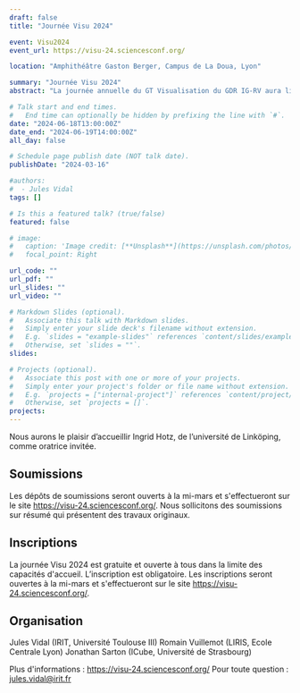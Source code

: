 ```yaml
---
draft: false
title: "Journée Visu 2024"

event: Visu2024
event_url: https://visu-24.sciencesconf.org/

location: "Amphithéâtre Gaston Berger, Campus de La Doua, Lyon"

summary: "Journée Visu 2024"
abstract: "La journée annuelle du GT Visualisation du GDR IG-RV aura lieu les mardi 18 et mercredi 19 juin 2024 dans l’amphithéâtre Gaston Berger, au 503 Rue de la Physique, sur le campus de La Doua à Lyon. Cette journée a pour vocation de rassembler les acteurs, académiques et industriels de la communauté française en visualisation, afin d'échanger sur les problématiques et les enjeux actuels et futurs de la visualisation. Cette journée couvre en particulier la visualisation scientifique (SciVis) et la visualisation d'information (InfoVis)."

# Talk start and end times.
#   End time can optionally be hidden by prefixing the line with `#`.
date: "2024-06-18T13:00:00Z"
date_end: "2024-06-19T14:00:00Z"
all_day: false

# Schedule page publish date (NOT talk date).
publishDate: "2024-03-16"

#authors:
#  - Jules Vidal
tags: []

# Is this a featured talk? (true/false)
featured: false

# image:
#   caption: 'Image credit: [**Unsplash**](https://unsplash.com/photos/bzdhc5b3Bxs)'
#   focal_point: Right

url_code: ""
url_pdf: ""
url_slides: ""
url_video: ""

# Markdown Slides (optional).
#   Associate this talk with Markdown slides.
#   Simply enter your slide deck's filename without extension.
#   E.g. `slides = "example-slides"` references `content/slides/example-slides.md`.
#   Otherwise, set `slides = ""`.
slides:

# Projects (optional).
#   Associate this post with one or more of your projects.
#   Simply enter your project's folder or file name without extension.
#   E.g. `projects = ["internal-project"]` references `content/project/deep-learning/index.md`.
#   Otherwise, set `projects = []`.
projects:
---
```


Nous aurons le plaisir d’accueillir Ingrid Hotz, de l’université de Linköping, comme oratrice invitée.


## Soumissions

Les dépôts de soumissions seront ouverts à la mi-mars et s'effectueront sur le site https://visu-24.sciencesconf.org/.
Nous sollicitons des soumissions sur résumé qui présentent des travaux originaux.


## Inscriptions


La journée Visu 2024 est gratuite et ouverte à tous dans la limite des capacités d'accueil. L’inscription est obligatoire.
Les inscriptions seront ouvertes à la mi-mars et s'effectueront sur le site https://visu-24.sciencesconf.org/.



## Organisation


Jules Vidal (IRIT, Université Toulouse III)
Romain Vuillemot (LIRIS, Ecole Centrale Lyon)
Jonathan Sarton (ICube, Université de Strasbourg)


Plus d'informations : https://visu-24.sciencesconf.org/
Pour toute question : jules.vidal@irit.fr
